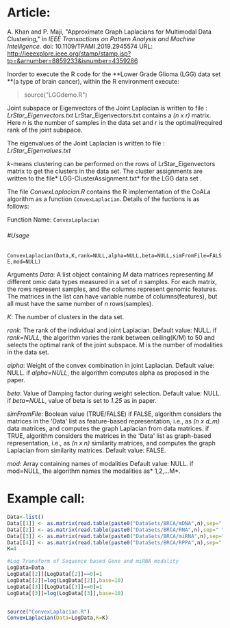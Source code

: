 # Article:
A. Khan and P. Maji, "Approximate Graph Laplacians for Multimodal Data Clustering," in *IEEE Transactions on Pattern Analysis and Machine Intelligence.*
doi: 10.1109/TPAMI.2019.2945574
URL: http://ieeexplore.ieee.org/stamp/stamp.jsp?tp=&arnumber=8859233&isnumber=4359286


Inorder to execute the R code for the **Lower Grade Glioma (LGG) data set **(a type of brain cancer),  within the R environment execute:
>source("LGGdemo.R")



Joint subspace or Eigenvectors of the Joint Laplacian  is written to file : *LrStar_Eigenvectors.txt*
LrStar_Eigenvectors.txt contains a *(n x r)* matrix.
Here *n* is the number of samples in the data set and *r* is the optimal/required rank of the joint subspace.

The eigenvalues of the Joint Laplacian is written to file : *LrStar_Eigenvalues.txt*

*k*-means clustering can be performed on the rows of LrStar_Eigenvectors matrix to get the clusters in the data set. The cluster assignments are written to the file* LGG-ClusterAssignment.txt* for the LGG data set	.

The file *ConvexLaplacian.R* contains the R implementation of the CoALa algorithm as a function `ConvexLaplacian`. 
Details of the fuctions is as follows:

Function Name: `ConvexLaplacian`

###### #Usage 
`ConvexLaplacian(Data,K,rank=NULL,alpha=NULL,beta=NULL,simFromFile=FALSE,mod=NULL)`


Arguments
*Data*:  A list object containing *M* data matrices representing *M* different omic data types measured in a set of *n* samples. 
For each matrix, the rows represent samples, and the columns represent genomic features.
The matrices in the list can have variable numbe of columns(features), but all must have the same number of *n* rows(samples).

*K*: The number of clusters in the data set.

*rank*: The rank of the individual and joint Laplacian. 
Default value: NULL.
if *rank=NULL*, the algorithm varies the rank between ceiling(K/M) to 50 and selects the optimal rank of the joint subspace.
M is the number of modalities in the data set.

*alpha*: Weight of the convex combination in joint Laplacian.
Default value: NULL.
if *alpha=NULL*, the algorithm computes alpha as proposed in the paper.

*beta*: Value of Damping factor during weight selection.
Default value: NULL.
if *beta=NULL*, value of beta is set to *1.25* as in paper.

*simFromFile*: Boolean value (TRUE/FALSE)
if FALSE, algorithm considers the matrices in the 'Data' list as feature-based representation, i.e., as *(n x d_m)* data matrices,
and computes the graph Laplacian from data matrices.
if TRUE, algorithm considers the matrices in the 'Data' list as graph-based representation, i.e., as *(n x n)* similarity matrices,
and computes the graph Laplacian from similarity matrices.
Default value: FALSE.

*mod*: Array containing names of modalities
Default value: NULL.
if mod=NULL, the algorithm names the modalities as* 1,2,...M*.




# Example call:

```r
Data<-list()
Data[[1]] <- as.matrix(read.table(paste0("DataSets/BRCA/mDNA",n),sep=" ",header=TRUE,row.names=1))
Data[[2]] <- as.matrix(read.table(paste0("DataSets/BRCA/RNA",n),sep=" ",header=TRUE,row.names=1))
Data[[3]] <- as.matrix(read.table(paste0("DataSets/BRCA/miRNA",n),sep=" ",header=TRUE,row.names=1))
Data[[4]] <- as.matrix(read.table(paste0("DataSets/BRCA/RPPA",n),sep=" ",header=TRUE,row.names=1))
K=4

#Log Transform of Sequence based Gene and miRNA modality
LogData=Data
LogData[[2]][LogData[[2]]==0]=1
LogData[[2]]=log(LogData[[2]],base=10)
LogData[[3]][LogData[[3]]==0]=1
LogData[[3]]=log(LogData[[3]],base=10)


source("ConvexLaplacian.R")
ConvexLaplacian(Data=LogData,K=K)
```
